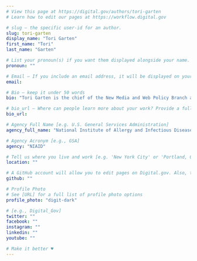 ```yaml
---
# View this page at https://digital.gov/authors/tori-garten
# Learn how to edit our pages at https://workflow.digital.gov

# slug — the specific user-id for an author.
slug: tori-garten
display_name: "Tori Garten"
first_name: "Tori"
last_name: "Garten"

# List your pronoun(s) if you want them displayed alongside your name. If blank, we'll use just your name. Learn more http://mypronouns.org
pronoun: ""

# Email — If you include an email address, it will be displayed on your profile page
email: 

# Bio — keep it under 50 words
bio: "Tori Garten is the chief of the New Media and Web Policy Branch at the National Institute of Allergy and Infectious Diseases (NIAID)—one of the 27 Institutes and Centers of the National Institutes of Health (NIH)."

# bio_url — Where can people learn more about your work? Provide a full URL [e.g. 'https://www.example.gov/']
bio_url: 

# Agency Full Name [e.g. U.S. General Services Administration]
agency_full_name: "National Institute of Allergy and Infectious Diseases"

# Agency Acronym [e.g., GSA]
agency: "NIAID"

# Tell us where you live and work [e.g. 'New York City' or 'Portland, OR']
location: ""

# A GitHub account will allow you to edit pages on Digital.gov. Also, the image used in your GitHub account can be used to populate your digital.gov profile photo. Learn more about getting a Github account at [URL]
github: ""

# Profile Photo
# See [URL] for a full list of profile photo options
profile_photo: "digit-dark"

# [e.g., Digital_Gov]
twitter: ""
facebook: ""
instagram: ""
linkedin: ""
youtube: ""

# Make it better ♥
---
```

